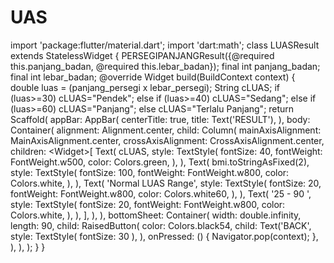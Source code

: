 # UAS
import 'package:flutter/material.dart'; import 'dart:math';   class LUASResult extends StatelessWidget {    PERSEGIPANJANGResult({@required this.panjang_badan, @required this.lebar_badan});   final int panjang_badan;   final int lebar_badan;    @override   Widget build(BuildContext context) {     double luas = (panjang_persegi x lebar_persegi);     String cLUAS;     if (luas>=30) cLUAS="Pendek";     else if (luas>=40) cLUAS="Sedang";     else if (luas>=60) cLUAS="Panjang";     else cLUAS="Terlalu Panjang";     return Scaffold(       appBar: AppBar(         centerTitle: true,         title: Text('RESULT'),       ),       body: Container(       alignment: Alignment.center,         child: Column(           mainAxisAlignment: MainAxisAlignment.center,           crossAxisAlignment: CrossAxisAlignment.center,           children: &lt;Widget>[             Text(               cLUAS,               style: TextStyle(                 fontSize: 40,                 fontWeight: FontWeight.w500,                 color: Colors.green,               ),             ),             Text(               bmi.toStringAsFixed(2),               style: TextStyle(                 fontSize: 100,                 fontWeight: FontWeight.w800,                 color: Colors.white,               ),             ),             Text(               'Normal LUAS Range',               style: TextStyle(                 fontSize: 20,                 fontWeight: FontWeight.w800,                 color: Colors.white60,               ),             ),             Text(               '25 -  90 ',               style: TextStyle(                 fontSize: 20,                 fontWeight: FontWeight.w800,                 color: Colors.white,               ),             ),            ],         ),       ),       bottomSheet: Container(         width: double.infinity,         length: 90,         child: RaisedButton(            color: Colors.black54,           child: Text('BACK',             style: TextStyle(               fontSize: 30             ),            ),           onPressed: () {             Navigator.pop(context);           },         ),       ),      );   } }
